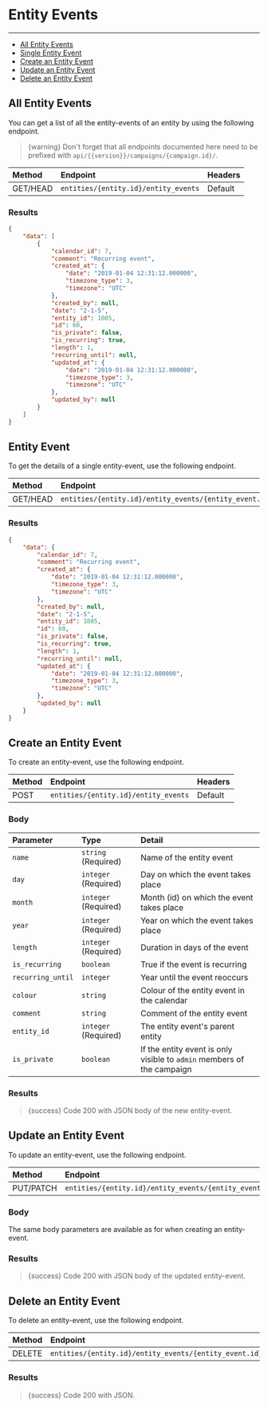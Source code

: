 # Entity Events

---

- [All Entity Events](#all-entity-events)
- [Single Entity Event](#entity-event)
- [Create an Entity Event](#create-entity-event)
- [Update an Entity Event](#update-entity-event)
- [Delete an Entity Event](#delete-entity-event)

<a name="all-entity-events"></a>
## All Entity Events

You can get a list of all the entity-events of an entity by using the following endpoint.

> {warning} Don't forget that all endpoints documented here need to be prefixed with `api/{{version}}/campaigns/{campaign.id}/`.


| Method | Endpoint| Headers |
| :- |   :-   |  :-  |
| GET/HEAD | `entities/{entity.id}/entity_events` | Default |

### Results
```json
{
    "data": [
        {
            "calendar_id": 7,
            "comment": "Recurring event",
            "created_at": {
                "date": "2019-01-04 12:31:12.000000",
                "timezone_type": 3,
                "timezone": "UTC"
            },
            "created_by": null,
            "date": "2-1-5",
            "entity_id": 1085,
            "id": 60,
            "is_private": false,
            "is_recurring": true,
            "length": 1,
            "recurring_until": null,
            "updated_at": {
                "date": "2019-01-04 12:31:12.000000",
                "timezone_type": 3,
                "timezone": "UTC"
            },
            "updated_by": null
        }
    ]
}
```


<a name="entity-event"></a>
## Entity Event

To get the details of a single entity-event, use the following endpoint.

| Method | Endpoint| Headers |
| :- |   :-   |  :-  |
| GET/HEAD | `entities/{entity.id}/entity_events/{entity_event.id}` | Default |

### Results
```json
{
    "data": {
        "calendar_id": 7,
        "comment": "Recurring event",
        "created_at": {
            "date": "2019-01-04 12:31:12.000000",
            "timezone_type": 3,
            "timezone": "UTC"
        },
        "created_by": null,
        "date": "2-1-5",
        "entity_id": 1085,
        "id": 60,
        "is_private": false,
        "is_recurring": true,
        "length": 1,
        "recurring_until": null,
        "updated_at": {
            "date": "2019-01-04 12:31:12.000000",
            "timezone_type": 3,
            "timezone": "UTC"
        },
        "updated_by": null
    }
}
```


<a name="create-entity-event"></a>
## Create an Entity Event

To create an entity-event, use the following endpoint.

| Method | Endpoint| Headers |
| :- |   :-   |  :-  |
| POST | `entities/{entity.id}/entity_events` | Default |

### Body

| Parameter | Type | Detail |
| :- |   :-   |  :-  |
| `name` | `string` (Required) | Name of the entity event |
| `day` | `integer` (Required) | Day on which the event takes place |
| `month` | `integer` (Required) | Month (id) on which the event takes place |
| `year` | `integer` (Required) | Year on which the event takes place |
| `length` | `integer` (Required) | Duration in days of the event |
| `is_recurring` | `boolean` | True if the event is recurring |
| `recurring_until` | `integer` | Year until the event reoccurs |
| `colour` | `string` | Colour of the entity event in the calendar |
| `comment` | `string` | Comment of the entity event |
| `entity_id` | `integer` (Required) | The entity event's parent entity |
| `is_private` | `boolean` | If the entity event is only visible to `admin` members of the campaign |

### Results

> {success} Code 200 with JSON body of the new entity-event.


<a name="update-entity-event"></a>
## Update an Entity Event

To update an entity-event, use the following endpoint.

| Method | Endpoint| Headers |
| :- |   :-   |  :-  |
| PUT/PATCH | `entities/{entity.id}/entity_events/{entity_event.id}` | Default |

### Body

The same body parameters are available as for when creating an entity-event.

### Results

> {success} Code 200 with JSON body of the updated entity-event.


<a name="delete-entity-event"></a>
## Delete an Entity Event

To delete an entity-event, use the following endpoint.

| Method | Endpoint| Headers |
| :- |   :-   |  :-  |
| DELETE | `entities/{entity.id}/entity_events/{entity_event.id}` | Default |

### Results

> {success} Code 200 with JSON.
